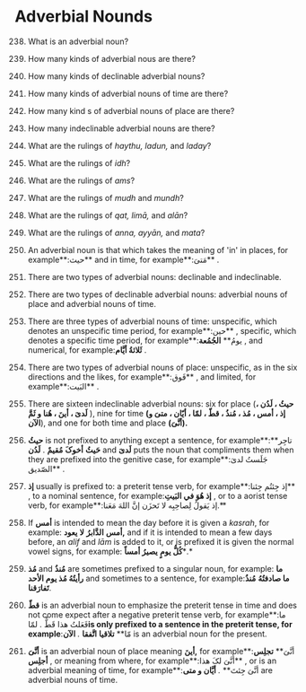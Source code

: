 Adverbial Nounds
================

238. What is an adverbial noun?

239. How many kinds of adverbial nous are there?

240. How many kinds of declinable adverbial nouns?

241. How many kinds of adverbial nouns of time are there?

242. How many kind s of adverbial nouns of place are there?

243. How many indeclinable adverbial nouns are there?

244. What are the rulings of *haythu, ladun,* and *laday*?

245. What are the rulings of *idh*?

246. What are the rulings of *ams*?

247. What are the rulings of *mudh* and *mundh*?

248. What are the rulings of *qat, limā,* and *alān*?

249. What are the rulings of *anna, ayyān,* and *mata*?

238. An adverbial noun is that which takes the meaning of 'in' in
places, for example**:حیث** and in time, for example**:مَتیَ** .

239. There are two types of adverbial nouns: declinable and
indeclinable.

240. There are two types of declinable adverbial nouns: adverbial nouns
of place and adverbial nouns of time.

241. There are three types of adverbial nouns of time: unspecific, which
denotes an unspecific time period, for example**:حین** , specific, which
denotes a specific time period, for example**:یومُ** **الجُمُعة** , and
numerical, for example:**ثَلاثةُ أیَّام** .

242. There are two types of adverbial nouns of place: unspecific, as in
the six directions and the likes, for example**:فَوق** , and limited,
for example**:البَیت** .

243. There are sixteen indeclinable adverbial nouns: six for place
(**حیثُ ، لَدُن ، لَدیَ ، أینَ ، هُنا و ثَمَّ** ), nine for time **(إذ ،
أمس ، مُذ ، مُنذُ ، قطّ ، لمّا ، أیّان ، متیَ و الآن**), and one for
both time and place **(أنَّیَ).**

244. **حیثُ** is not prefixed to anything except a sentence, for
example**:تاجِر** **حَیثُ** **أخوکَ** **مُقیمٌ** . **لَدُن** and
**لَدیَ** puts the noun that compliments them when they are prefixed
into the genitive case, for example**:جَلَستُ لدیَ الصّدیق** .

245. **إذ** usually is prefixed to: a preterit tense verb, for
example**:إذ جِئتُم جِئنا** , to a nominal sentence, for example:**إذ
هُوَ في البَیتِ** , or to a aorist tense verb, for example**:إذ یَقولُ
لِصاحِبِه لا تَحزَن إنَّ اللهَ مَعَنا.**

246. If **أمس** is intended to mean the day before it is given a
*kasrah*, for example: **أمس** **الدَّابرُ** **لا** **یعود,** and if it
is intended to mean a few days before, an *alif* and *lām* is added to
it, or is prefixed it is given the normal vowel signs, for example:
**کُلُّ یومٍ** **یصیرُ أمساً***.*

247. **مُذ** and **مُنذُ** are sometimes prefixed to a singular noun,
for example: **ما** **رأیتُهُ مُذ یوم الأحد** and sometimes to a
sentence, for example:**ما صادفتُهُ** **مُنذُ تَفارَقنا**.

248. **قطّ** is an adverbial noun to emphasize the preterit tense in
time and does not come expect after a negative preterit tense verb, for
example**:ما فَعَلتُ هذا قَطٌّ . لمّا**is only prefixed to a sentence in
the preterit tense, for example**:مّا** **تلاقیا** **اتَّفقا** *.*
**الآن** is an adverbial noun for the present.

249. **أنَّیَ** is an adverbial noun of place meaning **أینَ,** for
example**:أنَّیَ** **تجلِس** **أجلِس** , or meaning from where, for
example**:أنَّیَ لکَ هذا** , or is an adverbial meaning of time, for
example**:أنَّیَ جِئتَ** *.* **أیَّان و متی** are adverbial nouns of
time.


